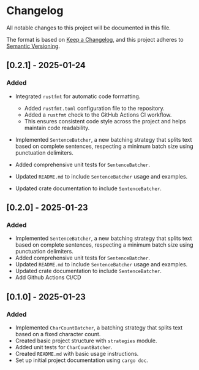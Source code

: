 # Changelog

All notable changes to this project will be documented in this file.

The format is based on [Keep a Changelog](https://keepachangelog.com/en/1.0.0/),
and this project adheres to [Semantic Versioning](https://semver.org/spec/v2.0.0.html).

## [0.2.1] - 2025-01-24

### Added

- Integrated `rustfmt` for automatic code formatting.

  - Added `rustfmt.toml` configuration file to the repository.
  - Added a `rustfmt` check to the GitHub Actions CI workflow.
  - This ensures consistent code style across the project and helps maintain code readability.

- Implemented `SentenceBatcher`, a new batching strategy that splits text based on complete sentences, respecting a minimum batch size using punctuation delimiters.
- Added comprehensive unit tests for `SentenceBatcher`.
- Updated `README.md` to include `SentenceBatcher` usage and examples.
- Updated crate documentation to include `SentenceBatcher`.

## [0.2.0] - 2025-01-23

### Added

- Implemented `SentenceBatcher`, a new batching strategy that splits text based on complete sentences, respecting a minimum batch size using punctuation delimiters.
- Added comprehensive unit tests for `SentenceBatcher`.
- Updated `README.md` to include `SentenceBatcher` usage and examples.
- Updated crate documentation to include `SentenceBatcher`.
- Add Github Actions CI/CD

## [0.1.0] - 2025-01-23

### Added

- Implemented `CharCountBatcher`, a batching strategy that splits text based on a fixed character count.
- Created basic project structure with `strategies` module.
- Added unit tests for `CharCountBatcher`.
- Created `README.md` with basic usage instructions.
- Set up initial project documentation using `cargo doc`.
